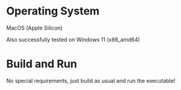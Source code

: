 # Operating System
MacOS (Apple Silicon)

Also successfully tested on Windows 11 (x86_amd64)

# Build and Run
No special requirements, just build as usual and run the executable!
